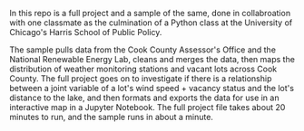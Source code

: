 In this repo is a full project and a sample of the same, done in collabroation with one classmate as the culmination of a Python class at the University of Chicago's Harris School of Public Policy. 

The sample pulls data from the Cook County Assessor's Office and the National Renewable Energy Lab, cleans and merges the data, then maps the distribution of weather monitoring stations and vacant lots across Cook County. The full project goes on to investigate if there is a relationship between a joint variable of a lot's wind speed + vacancy status and the lot's distance to the lake, and then formats and exports the data for use in an interactive map in a Jupyter Notebook. The full project file takes about 20 minutes to run, and the sample runs in about a minute.
